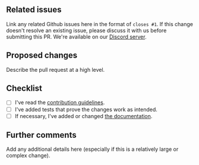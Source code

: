 ## Related issues

Link any related Github issues here in the format of `closes #1`. If this change doesn't resolve an existing issue, please discuss it with us before submitting this PR. We're available on our [Discord server](https://discord.gg/gMfXeXR).

## Proposed changes

Describe the pull request at a high level.

## Checklist

- [ ] I've read the [contribution guidelines](../blob/master/CONTRIBUTING.md).
- [ ] I've added tests that prove the changes work as intended.
- [ ] If necessary, I've added or changed [the documentation](../blob/master/README.md).

## Further comments

Add any additional details here (especially if this is a relatively large or complex change).
